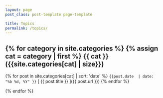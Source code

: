 ```yaml
---
layout: page
post_class: post-template page-template

title: Topics
permalink: /topics/
---
```


{% for category in site.categories %}
    {% assign cat = category | first %}
{{ cat }} ({{site.categories[cat] | size}})
---
{% for post in site.categories[cat] | sort: 'date' %}
`{{post.date  | date: "%b %d, %Y" }}` [ {{ post.title }} ]({{ post.url }})
{% endfor %}

{% endfor %}
